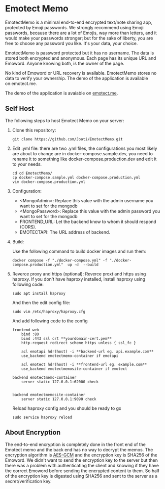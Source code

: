 Emotect Memo
=============
EmotectMemo is a minimal end-to-end encrypted text/note sharing app, protected by Emoji passwords. We strongly recommend using Emoji passwords, because there are a lot of Emojis, way more than letters, and it would make your passwords stronger; but for the sake of liberty, you are free to choose any password you like. It's your data, your choice.

EmotectMemo is password protected but it has no username. The data is stored both encrypted and anonymous. Each page has its unique URL and Emoword. Anyone knowing both, is the owner of the page.

No kind of Emoword or URL recovery is available. EmotectMemo stores no data to verify your ownership.
The demo of the application is available on emotect.me.


The demo of the application is avaiable on [emotect.me]. 

Self Host
------
The following steps to host Emotect Memo on your server:
1. Clone this repository:
    ```
    git clone https://github.com/Jooti/EmotectMemo.git
    ```
2. Edit .yml file: there are two .yml files, the configurations you most likely are about to change are in docker-compose.sample.dev, you need to rename it to something like docker-compose.production.dev and edit it to your needs.

    ```
    cd cd EmotectMemo/
    cp docker-compose.sample.yml docker-compose.production.yml
    vim docker-compose.production.yml
    ```

3. Configuration:

    - &lt;MongoAdmin&gt;: Replace this value with the admin username you want to set for the mongodb
    - &lt;MongoPassword&gt;: Replace this value with the admin password you want to set for the mongodb
    - FRONTEND_URL: Let the backend know to whom it should respond (CORS).
    - EMOTECTAPI: The URL address of backend.

4. Build:

    Use the following command to build docker images and run them:
    ```
    docker compose -f "./docker-compose.yml" -f "./docker-compose.production.yml"  up -d  --build
    ```
5. Reverce proxy and https (optional):
    Reverce proxt and https using haproxy. If you don't have haproxy installed, install haproxy using following code:
    ````
    sudo apt install haproxy
    ````
    And then the edit config file:
    ```
    sudo vim /etc/haproxy/haproxy.cfg
    ```
    And add following code to the config
    ```
    frontend web
        bind :80
        bind :443 ssl crt **yourdomain-cert.pem**
        http-request redirect scheme https unless { ssl_fc }

        acl emotapi hdr(host) -i **backend-url eg. api.example.com**
        use_backend emotectmemo-container if emotapi

        acl emotect hdr(host) -i **frontend-url eg. example.com**
        use_backend emotectmemosite-container if emotect

    backend emotectmemo-container
        server static 127.0.0.1:62000 check


    backend emotectmemosite-container
        server static 127.0.0.1:9090 check

    ```
    Reload haproxy config and you should be ready to go
    ```
    sudo service haproxy reload
    ```

About Encryption
------
The end-to-end encryption is completely done in the front end of the Emotect memo and the back end has no way to decrypt the memos. The encryption algorithm is [AES-GCM] and the encryption key is SHA256 of the Emoword.
We didn't want to send the encryption key to the server but then there was a problem with authenticating the client and knowing if they have the correct Emoword before sending the encrypted content to them. So half of the encryption key is digested using SHA256 and sent to the server as a secret/verification key.



[Emotect.me]: https://emotect.me
[AES-GCM]: https://developer.mozilla.org/en-US/docs/Web/API/SubtleCrypto/encrypt#aes-gcm